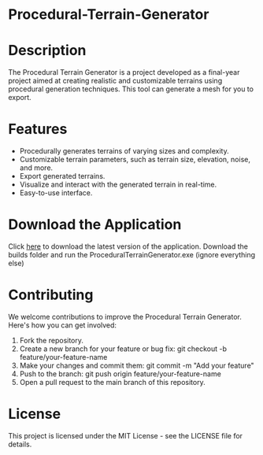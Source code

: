 # Procedural-Terrain-Generator


# Description
The Procedural Terrain Generator is a project developed as a final-year project aimed at creating realistic and customizable terrains using procedural generation techniques. 
This tool can generate a mesh for you to export.

# Features
 - Procedurally generates terrains of varying sizes and complexity.
 - Customizable terrain parameters, such as terrain size, elevation, noise, and more.
 - Export generated terrains.
 - Visualize and interact with the generated terrain in real-time.
 - Easy-to-use interface.

# Download the Application

Click [here](<Builds>) to download the latest version of the application.
Download the builds folder and run the ProceduralTerrainGenerator.exe (ignore everything else)

# Contributing
We welcome contributions to improve the Procedural Terrain Generator. Here's how you can get involved:

1. Fork the repository.
2. Create a new branch for your feature or bug fix: git checkout -b feature/your-feature-name
3. Make your changes and commit them: git commit -m "Add your feature"
4. Push to the branch: git push origin feature/your-feature-name
5. Open a pull request to the main branch of this repository.


# License
This project is licensed under the MIT License - see the LICENSE file for details.
